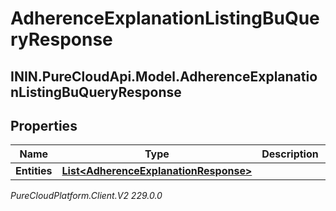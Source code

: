# AdherenceExplanationListingBuQueryResponse

## ININ.PureCloudApi.Model.AdherenceExplanationListingBuQueryResponse

## Properties

|Name | Type | Description | Notes|
|------------ | ------------- | ------------- | -------------|
| **Entities** | [**List&lt;AdherenceExplanationResponse&gt;**](AdherenceExplanationResponse) |  | [optional] |



_PureCloudPlatform.Client.V2 229.0.0_
